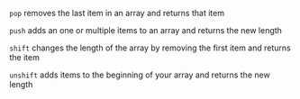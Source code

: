 `pop` removes the last item in an array and returns that item

`push` adds an one or multiple items to an array and returns the new length

`shift` changes the length of the array by removing the first item and returns the item

`unshift` adds items to the beginning of your array and returns the new length

